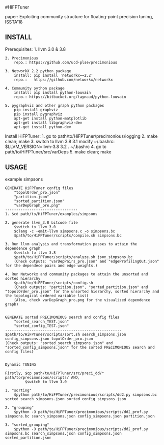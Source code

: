 
#HiFPTuner

paper: Exploiting community structure for floating-point precision tuning, ISSTA'18

INSTALL
-------------------------------------------------------
Prerequisites:
    1. llvm 3.0 & 3.8

    2. Precimonious
        repo.: https://github.com/ucd-plse/precimonious 

    3. NetworkX 2.2 python package
        install: pip install 'networkx==2.2'
        repo.:   https://github.com/networkx/networkx

    4. Community python package
        install: pip install python-louvain
        repo.: https://bitbucket.org/taynaud/python-louvain

    5. pygraphviz and other graph python packages
        pip install graphviz
        pip install pygraphviz
        apt-get install python-matplotlib
        apt-get install libgraphviz-dev
        apt-get install python-dev

Install HiFPTuner:
    1. go to path/to/HiFPTuner/precimonious/logging
    2. make clean; make
    3. switch to llvm 3.8
       3.1 modify ~/.bashrc: $LLVM_VERSION=llvm-3.8
       3.2 . ~/.bashrc
    4. go to path/to/HiFPTuner/src/varDeps
    5. make clean; make


USAGE
-------------------------------------------------------
example simpsons

    GENERATE HiFPTuner config files
        "topolOrder_pro.json"
        "partition.json"
        "sorted_partition.json"
        "varDepGraph_pro.png"
    ---------------------------------    
    1. $cd path/to/HiFPTuner/examples/simpsons
 
    2. generate llvm_3.0 bitcode file
        $switch to llvm 3.0
        $clang -c -emit-llvm simpsons.c -o simpsons.bc
        $path/to/HiFPTuner/scripts/compile.sh simpsons.bc

    3. Run llvm analysis and transformation passes to attain the dependence graph
        $switch to llvm 3.8
        $path/to/HiFPTuner/scripts/analyze.sh json_simpsons.bc
        (Check outputs: "varDepPairs_pro.json" and "edgeProfilingOut.json" for the dependece pairs and edge weights.)

    4. Run Networkx and community packages to attain the unsorted and sorted hierarchy
        $path/to/HiFPTuner/scripts/config.sh
        (Check outputs: "partition.json", "sorted_partition.json" and "topolOrder_pro.json" for the unsorted hierarchy, sorted hierarchy and the topological ordered variable list)
        (Also, check varDepGraph_pro.png for the visualized dependence graph)


    GENERATE sorted PRECIMONIOUS search and config files
        "sorted_search_TEST.json"
        "sorted_config_TEST.json" 
    -----------------------------------------------------
    $path/to/HiFPTuner/scripts/sort.sh search_simpsons.json config_simpsons.json topolOrder_pro.json
    (Check outputs: "sorted_search_simpsons.json" and "sorted_config_simpsons.json" for the sorted PRECIMONIOUS search and config files)


    Dynamic TUNING
    --------------
    Firstly, $cp path/to/HiFPTuner/src/preci_dd/* path/to/precimonious/scripts/ AND,
             $switch to llvm 3.0

    1. "sorting"
        $python path/to/HiFPTuner/precimonious/scripts/dd2.py simpsons.bc sorted_search_simpsons.json sorted_config_simpsons.json

    2. "grouping"
        $python -O path/to/HiFPTuner/precimonious/scripts/dd2_prof.py simpsons.bc search_simpsons.json config_simpsons.json partition.json

    3. "sorted_grouping"
        $python -O path/to/HiFPTuner/precimonious/scripts/dd2_prof.py simpsons.bc search_simpsons.json config_simpsons.json sorted_partition.json
